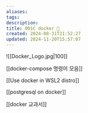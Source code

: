 ```yaml
---
aliases: 
tags: 
description:
title: 001C docker 🐳
created: 2024-08-31T21:52:27
updated: 2024-11-20T15:57:07
---
```

![[Docker_Logo.jpg|100]]

[[docker-compose 명령어 모음]]

[[Use docker in WSL2 distro]]

[[postgresql on docker]]

[[docker 교과서]]
